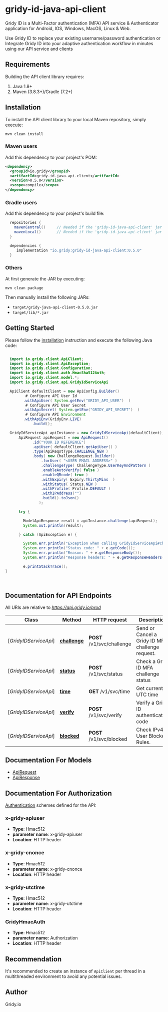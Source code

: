 # gridy-id-java-api-client

Gridy ID is a Multi-Factor authentication (MFA) API service & Authenticator application for Android, IOS, Windows, MacOS, Linux & Web.

Use Gridy ID to replace your existing username/password authentication or Integrate Gridy ID into your adaptive authentication workflow in minutes using our API service and clients


## Requirements

Building the API client library requires:
1. Java 1.8+
2. Maven (3.8.3+)/Gradle (7.2+)

## Installation

To install the API client library to your local Maven repository, simply execute:

```shell
mvn clean install
```

### Maven users

Add this dependency to your project's POM:

```xml
<dependency>
  <groupId>io.gridy</groupId>
  <artifactId>gridy-id-java-api-client</artifactId>
  <version>0.5.0</version>
  <scope>compile</scope>
</dependency>
```

### Gradle users

Add this dependency to your project's build file:

```groovy
  repositories {
    mavenCentral()     // Needed if the 'gridy-id-java-api-client' jar has been published to maven central.
    mavenLocal()       // Needed if the 'gridy-id-java-api-client' jar has been published to the local maven repo.
  }

  dependencies {
     implementation "io.gridy:gridy-id-java-api-client:0.5.0"
  }
```

### Others

At first generate the JAR by executing:

```shell
mvn clean package
```

Then manually install the following JARs:

* `target/gridy-java-api-client-0.5.0.jar`
* `target/lib/*.jar`

## Getting Started

Please follow the [installation](#installation) instruction and execute the following Java code:

```java

  import io.gridy.client.ApiClient;
  import io.gridy.client.ApiException;
  import io.gridy.client.Configuration;
  import io.gridy.client.auth.HmacSha512Auth;
  import io.gridy.client.model.*;
  import io.gridy.client.api.GridyIdServiceApi

  ApiClient defaultClient = new ApiConfig.Builder()             
         # Configure API User Id                       
        .withApiUser( System.getEnv("GRIDY_API_USER")  )                
         # Configure API User Secret
        .withApiSecret( System.getEnv("GRIDY_API_SECRET")  )                
         # Configure API Environment
        .withApiEnv(GridyEnv.LIVE)
            .build(); 

  GridyIdServiceApi apiInstance = new GridyIdServiceApi(defaultClient);
      ApiRequest apiRequest = new ApiRequest()
            .id("YOUR ID REFERENCE")
            .apiUser( defaultClient.getApiUser() )
            .type(ApiReqstType.CHALLENGE_NEW )
            .body( new ChallengeRequest.Builder()                      
                .forUser( "<USER EMAIL ADDRESS>" )
                .challengeType( ChallengeType.UserKeyAndPattern ) 
                .enableAutoVerify( false )
                .enableQRcode( true )    
                .withExpiry( Expiry.ThirtyMins  )
                .withStatus( Status.NEW )
                .withProfile( Profile.DEFAULT )
                .withIPAddress("")
                .build().toJson()
               );

      try {

        ModelApiResponse result = apiInstance.challenge(apiRequest);
        System.out.println(result);

      } catch (ApiException e) {

        System.err.println("Exception when calling GridyIdServiceApi#challenge");
        System.err.println("Status code: " + e.getCode());
        System.err.println("Reason: " + e.getResponseBody());
        System.err.println("Response headers: " + e.getResponseHeaders());

        e.printStackTrace();
}




```

## Documentation for API Endpoints

All URIs are relative to *https://api.gridy.io/prod*

Class | Method | HTTP request | Description
------------ | ------------- | ------------- | -------------
[*GridyIDServiceApi*] | [**challenge**](https://support.gridy.io/docs/api/challenge.html) | **POST** /v1/svc/challenge | Send or Cancel a Gridy ID MFA challenge request.
[*GridyIDServiceApi*] | [**status**](https://support.gridy.io/docs/api/status.html) | **POST** /v1/svc/status | Check a Gridy ID MFA challenge status
[*GridyIDServiceApi*] | [**time**](https://support.gridy.io/docs/api/time.html) | **GET** /v1/svc/time | Get current UTC time
[*GridyIDServiceApi*] | [**verify**](https://support.gridy.io/docs/api/verify.html) | **POST** /v1/svc/verify | Verify a Gridy ID authentication code
[*GridyIDServiceApi*] | [**blocked**](https://support.gridy.io/docs/api/blocked.html) | **POST** /v1/svc/blocked | Check IPv4 & User Blocked Rules.


## Documentation For Models

 - [ApiRequest](doc/ApiRequest.md)
 - [ApiResponse](doc/ApiResponse.md)


## Documentation For Authorization


[Authentication](https://support.gridy.io/docs/api/security.html) schemes defined for the API:

### x-gridy-apiuser

- **Type**: Hmac512
- **parameter name**: x-gridy-apiuser
- **Location**: HTTP header

### x-gridy-cnonce

- **Type**: Hmac512
- **parameter name**: x-gridy-cnonce
- **Location**: HTTP header

### x-gridy-utctime

- **Type**:  Hmac512
- **parameter name**: x-gridy-utctime
- **Location**: HTTP header

### GridyHmacAuth

- **Type**: Hmac512
- **parameter name**: Authorization
- **Location**: HTTP header




## Recommendation

It's recommended to create an instance of `ApiClient` per thread in a multithreaded environment to avoid any potential issues.

## Author
Gridy.io

